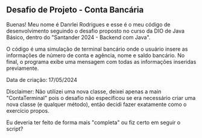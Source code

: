 ## Desafio de Projeto - Conta Bancária

Buenas! Meu nome é Danrlei Rodrigues e esse é o meu código de desenvolvimento seguindo o desafio proposto no curso da DIO de Java Básico, dentro do "Santander 2024 - Backend com Java".

O código é uma simulação de terminal bancário onde o usuário insere as informações de número de conta e agência, nome e saldo bancário. No final, o programa exibe uma mensagem com todas as informações inseridas previamente.

Data de criação: 17/05/2024

Disclaimer: Não utilizei uma nova classe, deixei apenas a main "ContaTerminal" pois o desafio não especificou se era necessário criar uma nova classe (e qualquer método), então decidi fazer exatamente como o exercício propos. 

Eu deveria ter feito de forma mais "completa" ou fiz certo em seguir o script?

